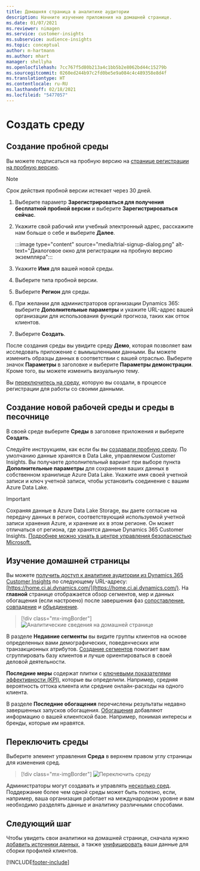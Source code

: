 ```yaml
---
title: Домашняя страница в аналитике аудитории
description: Начните изучение приложения на домашней странице.
ms.date: 01/07/2021
ms.reviewer: nimagen
ms.service: customer-insights
ms.subservice: audience-insights
ms.topic: conceptual
author: m-hartmann
ms.author: mhart
manager: shellyha
ms.openlocfilehash: 7cc767f5d80b213a4c1bb5b2e8062bd44c15279b
ms.sourcegitcommit: 0260ed244b97c2fd0be5e9a084c4c489358e8d4f
ms.translationtype: HT
ms.contentlocale: ru-RU
ms.lasthandoff: 02/18/2021
ms.locfileid: "5477057"
---
```

# <a name="create-a-new-environment"></a>Создать среду

## <a name="create-a-trial-environment"></a>Создание пробной среды

Вы можете подписаться на пробную версию на [странице регистрации на пробную версию](https://dynamics.microsoft.com/get-started/free-trial/?appname=customerinsights). 

> [!NOTE]
> Срок действия пробной версии истекает через 30 дней.

1. Выберите параметр **Зарегистрироваться для получения бесплатной пробной версии** и выберите **Зарегистрироваться сейчас**.

1. Укажите свой рабочий или учебный электронный адрес, расскажите нам больше о себе и выберите **Далее**.

   :::image type="content" source="media/trial-signup-dialog.png" alt-text="Диалоговое окно для регистрации на пробную версию экземпляра":::

1. Укажите **Имя** для вашей новой среды. 

1. Выберите типа пробной версии.

1. Выберите **Регион** для среды.

1. При желании для администраторов организации Dynamics 365: выберите **Дополнительные параметры** и укажите URL-адрес вашей организации для использования функций прогноза, таких как отток клиентов.

1. Выберите **Создать**. 

После создания среды вы увидите среду **Демо**, которая позволяет вам исследовать приложение с вымышленными данными. Вы можете изменить образцы данных в соответствии с вашей отраслью. Выберите значок **Параметры** в заголовке и выберите **Параметры демонстрации**. Кроме того, вы можете изменить визуальную тему. 

Вы [переключитесь на среду](#switch-environments), которую вы создали, в процессе регистрации для работы со своими данными.

## <a name="create-a-new-production-or-sandbox-environment"></a>Создание новой рабочей среды и среды в песочнице

В своей среде выберите **Среды** в заголовке приложения и выберите **Создать**.

Следуйте инструкциям, как если бы вы [создавали пробную среду](#create-a-trial-environment). По умолчанию данные хранятся в Data Lake, управляемом Customer Insights. Вы получаете дополнительный вариант при выборе пункта **Дополнительные параметры** для сохранения ваших данных в собственном хранилище Azure Data Lake. Укажите имя своей учетной записи и ключ учетной записи, чтобы установить соединение с вашим Azure Data Lake. 

> [!IMPORTANT]
> Сохраняя данные в Azure Data Lake Storage, вы даете согласие на передачу данных в регион, соответствующий используемой учетной записи хранения Azure, и хранение их в этом регионе. Он может отличаться от региона, где хранятся данные Dynamics 365 Customer Insights. [Подробнее можно узнать в центре управления безопасностью Microsoft.](https://www.microsoft.com/trust-center)

## <a name="explore-the-home-page"></a>Изучение домашней страницы

Вы можете [получить доступ к аналитике аудитории из Dynamics 365 Customer Insights](https://home.ci.ai.dynamics.com/) по следующему URL-адресу: [https://home.ci.ai.dynamics.com/](https://home.ci.ai.dynamics.com/).
На **главной** странице отображается обзор сегментов, мер и данных обогащения (если настроено) после завершения фаз [сопоставление](map-entities.md), [совпадение](match-entities.md) и [объединение](merge-entities.md).

> [!div class="mx-imgBorder"] 
> ![Аналитические сведения на домашней странице](media/home-page-insights.png "Аналитические сведения на домашней странице")

В разделе **Недавние сегменты** вы видите группы клиентов на основе определенных вами демографических, поведенческих или транзакционных атрибутов. [Создание сегментов](segments.md) помогает вам сгруппировать базу клиентов и лучше ориентироваться в своей деловой деятельности.

**Последние меры** содержат плитки с [ключевыми показателями эффективности (KPI)](measures.md), которые вы определили. Например, средняя вероятность оттока клиента или средние онлайн-расходы на одного клиента.

В разделе **Последние обогащения** перечислены результаты недавно завершенных запусков обогащения. [Обогащения](enrichment-hub.md) добавляют информацию о вашей клиентской базе. Например, понимая интересы и бренды, которые им нравятся.

## <a name="switch-environments"></a>Переключить среды

Выберите элемент управления **Среда** в верхнем правом углу страницы для изменения сред.

> [!div class="mx-imgBorder"] 
> ![Переключить среду](media/home-page-environment-switcher.png "Переключить среду")

Администраторы могут создавать и управлять [несколько сред](manage-environments.md). Поддержание более чем одной среды может быть полезно, если, например, ваша организация работает на международном уровне и вам необходимо разделять данные и аналитику различными способами.

## <a name="next-step"></a>Следующий шаг

Чтобы увидеть свои аналитики на домашней странице, сначала нужно [добавить источники данных](data-sources.md), а также [унифицировать](data-unification.md) ваши данные для сборки профилей клиентов.


[!INCLUDE[footer-include](../includes/footer-banner.md)]